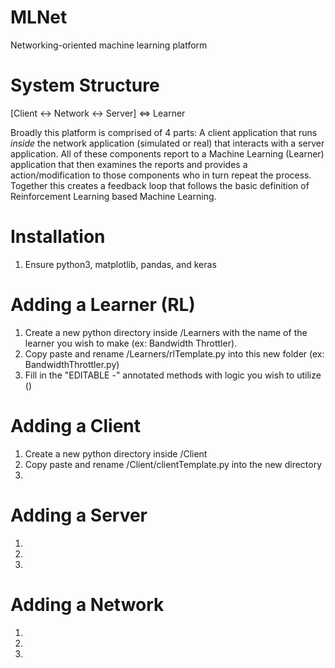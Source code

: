 # MLNet
Networking-oriented machine learning platform


# System Structure
[Client <-> Network <-> Server] <=> Learner

Broadly this platform is comprised of 4 parts: A client application that runs *inside* the network application (simulated or real) that interacts with a server application. All of these components report to a Machine Learning (Learner) application that then examines the reports and provides a action/modification to those components who in turn repeat the process. Together this creates a feedback loop that follows the basic definition of Reinforcement Learning based Machine Learning.

# Installation
1. Ensure python3, matplotlib, pandas, and keras

# Adding a Learner (RL)
1. Create a new python directory inside /Learners with the name of the learner you wish to make (ex: Bandwidth Throttler).
2. Copy paste and rename /Learners/rlTemplate.py into this new folder (ex: BandwidthThrottler.py)
3. Fill in the "EDITABLE -" annotated methods with logic you wish to utilize () 

# Adding a Client
1. Create a new python directory inside /Client
2. Copy paste and rename /Client/clientTemplate.py into the new directory
3.

# Adding a Server
1.
2.
3.

# Adding a Network
1.
2.
3.